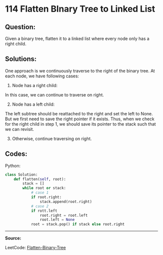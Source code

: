 114 Flatten BInary Tree to Linked List
======================================

Question:
---------

Given a binary tree, flatten it to a linked list where every node only has
a right child.

Solutions:
----------

One approach is we continuously traverse to the right of the binary tree. At
each node, we have following cases:

1. Node has a right child:

In this case, we can continue to traverse on right.

2. Node has a left child:

The left subtree should be reattached to the right and set the left to None.
But we first need to save the right pointer if it exists. Thus, when we check
for the right child in step 1, we should save its pointer to the stack such
that we can revisit.

3. Otherwise, continue traversing on right.

Codes:
------

Python:

```python
class Solution:
    def flatten(self, root):
        stack = []
        while root or stack:
            # case 1
            if root.right:
                stack.append(root.right)
            # case 2
            if rott.left
                root.right = root.left
                root.left = None
            root = stack.pop() if stack else root.right
```

---

**Source:**

LeetCode:
[Flatten-Binary-Tree](https://leetcode.com/problems/flatten-binary-tree-to-linked-list)
